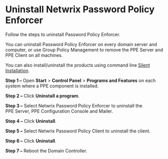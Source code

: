 # Uninstall Netwrix Password Policy Enforcer

Follow the steps to uninstall Password Policy Enforcer.

You can uninstall Password Policy Enforcer on every domain server and computer, or use Group Policy
Management to remove the PPE Server and PPE Client on all machines.

You can also install/uninstall the products using command line
[Silent Installation](/docs/passwordpolicyenforcer/11.0/passwordpolicyenforcer/administration/command_line_interface.md#silent-installation).

**Step 1 –** Open **Start** > **Control Panel** > **Programs and Features** on each system where a
PPE component is installed.

**Step 2 –** Click **Uninstall a program**.

**Step 3 –** Select Netwrix Password Policy Enforcer to uninstall the PPE Server, PPE Configuration
Console and Mailer.

**Step 4 –** Click **Uninstall**.

**Step 5 –** Select Netwrix Password Policy Client to uninstall the client.

**Step 6 –** Click **Uninstall**.

**Step 7 –** Reboot the Domain Controller.
